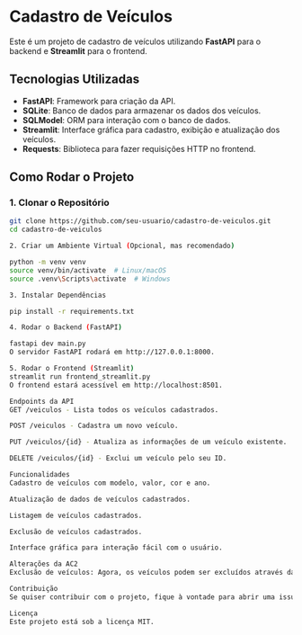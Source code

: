 # Cadastro de Veículos

Este é um projeto de cadastro de veículos utilizando **FastAPI** para o backend e **Streamlit** para o frontend.

## Tecnologias Utilizadas

- **FastAPI**: Framework para criação da API.
- **SQLite**: Banco de dados para armazenar os dados dos veículos.
- **SQLModel**: ORM para interação com o banco de dados.
- **Streamlit**: Interface gráfica para cadastro, exibição e atualização dos veículos.
- **Requests**: Biblioteca para fazer requisições HTTP no frontend.

## Como Rodar o Projeto

### 1. Clonar o Repositório
```bash
git clone https://github.com/seu-usuario/cadastro-de-veiculos.git
cd cadastro-de-veiculos

2. Criar um Ambiente Virtual (Opcional, mas recomendado)

python -m venv venv
source venv/bin/activate  # Linux/macOS
source .venv\Scripts\activate  # Windows

3. Instalar Dependências

pip install -r requirements.txt

4. Rodar o Backend (FastAPI)

fastapi dev main.py
O servidor FastAPI rodará em http://127.0.0.1:8000.

5. Rodar o Frontend (Streamlit)
streamlit run frontend_streamlit.py
O frontend estará acessível em http://localhost:8501.

Endpoints da API
GET /veiculos - Lista todos os veículos cadastrados.

POST /veiculos - Cadastra um novo veículo.

PUT /veiculos/{id} - Atualiza as informações de um veículo existente.

DELETE /veiculos/{id} - Exclui um veículo pelo seu ID.

Funcionalidades
Cadastro de veículos com modelo, valor, cor e ano.

Atualização de dados de veículos cadastrados.

Listagem de veículos cadastrados.

Exclusão de veículos cadastrados.

Interface gráfica para interação fácil com o usuário.

Alterações da AC2
Exclusão de veículos: Agora, os veículos podem ser excluídos através da interface gráfica, utilizando um botão de exclusão para cada item da lista.

Contribuição
Se quiser contribuir com o projeto, fique à vontade para abrir uma issue ou enviar um pull request.

Licença
Este projeto está sob a licença MIT.